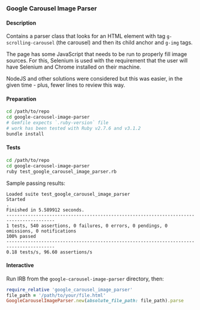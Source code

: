 ### Google Carousel Image Parser

#### Description

Contains a parser class that looks for an HTML element with tag
`g-scrolling-carousel` (the carousel) and then its child anchor and
`g-img` tags.

The page has some JavaScript that needs to be run to properly fill
image sources. For this, Selenium is used with the requirement that
the user will have Selenium and Chrome installed on their machine.

NodeJS and other solutions were considered but this was easier, in
the given time - plus, fewer lines to review this way.

#### Preparation

```sh
cd /path/to/repo
cd google-carousel-image-parser
# Gemfile expects `.ruby-version` file
# work has been tested with Ruby v2.7.6 and v3.1.2
bundle install
```

#### Tests

```sh
cd /path/to/repo
cd google-carousel-image-parser
ruby test_google_carousel_image_parser.rb
```

Sample passing results:

```
Loaded suite test_google_carousel_image_parser
Started
.
Finished in 5.589912 seconds.
----------------------------------------------------------------------------------------
1 tests, 540 assertions, 0 failures, 0 errors, 0 pendings, 0 omissions, 0 notifications
100% passed
----------------------------------------------------------------------------------------
0.18 tests/s, 96.60 assertions/s
```

#### Interactive

Run IRB from the `google-carousel-image-parser` directory, then:

```ruby
require_relative 'google_carousel_image_parser'
file_path = '/path/to/your/file.html'
GoogleCarouselImageParser.new(absolute_file_path: file_path).parse
```
